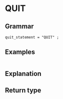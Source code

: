 # QUIT

## Grammar

```
quit_statement = "QUIT" ;

```

## Examples

```
```

## Explanation



## Return type




